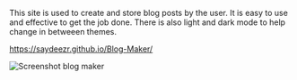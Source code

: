 This site is used to create and store blog posts by the user. It is easy to use and effective to get the job done. There is also light and dark mode to help change in betweeen themes.

https://saydeezr.github.io/Blog-Maker/

![Screenshot blog maker](https://github.com/Saydeezr/Blog-Maker/assets/157931019/6b5046c9-8d72-4bdd-823f-888bbab06779)
